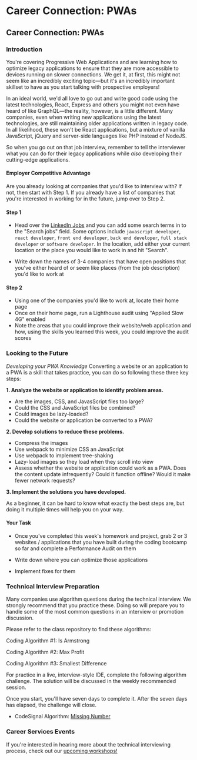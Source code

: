 # Career Connection: PWAs

## Career Connection: PWAs

### Introduction

You're covering Progressive Web Applications and are learning how to optimize legacy applications to ensure that they are more accessible to devices running on slower connections. We get it, at first, this might not seem like an incredibly exciting topic—but it's an incredibly important skillset to have as you start talking with prospective employers!

In an ideal world, we'd all love to go out and write good code using the latest technologies, React, Express and others you might not even have heard of like GraphQL—the reality, however, is a little different. Many companies, even when writing new applications using the latest technologies, are still maintaining older applications written in legacy code. In all likelihood, these won't be React applications, but a mixture of vanilla JavaScript, jQuery and server-side languages like PHP instead of NodeJS.

So when you go out on that job interview, remember to tell the interviewer what you can do for their legacy applications while _also_ developing their cutting-edge applications.

#### Employer Competitive Advantage

Are you already looking at companies that you'd like to interview with? If not, then start with Step 1. If you already have a list of companies that you're interested in working for in the future, jump over to Step 2.

#### Step 1

* Head over the [LinkedIn Jobs](https://www.linkedin.com/jobs/) and you can add some search terms in to the "Search jobs" field. Some options include `javascript developer`, `react developer`, `front end developer`, `back end developer`, `full stack developer` or `software developer`. In the location, add either your current location or the place you would like to work in and hit "Search".

* Write down the names of 3-4 companies that have open positions that you've either heard of or seem like places (from the job description) you'd like to work at

#### Step 2

* Using one of the companies you'd like to work at, locate their home page
* Once on their home page, run a Lighthouse audit using "Applied Slow 4G" enabled
* Note the areas that you could improve their website/web application and how, using the skills you learned this week, you could improve the audit scores

### Looking to the Future

_Developing your PWA Knowledge_
Converting a website or an application to a PWA is a skill that takes practice, you can do so following these three key steps:

**1. Analyze the website or application to identify problem areas.**

* Are the images, CSS, and JavasScript files too large?
* Could the CSS and JavaScript files be combined?
* Could images be lazy-loaded?
* Could the website or application be converted to a PWA?

**2. Develop solutions to reduce these problems.**
* Compress the images
* Use webpack to minimize CSS an JavaScript
* Use webpack to implement tree-shaking
* Lazy-load images so they load when they scroll into view
* Assess whether the website or application could work as a PWA. Does the content update infrequently? Could it function offline? Would it make fewer network requests?

**3. Implement the solutions you have developed.**

As a beginner, it can be hard to know what exactly the best steps are, but doing it multiple times will help you on your way.

#### Your Task

* Once you've completed this week's homework and project, grab 2 or 3 websites / applications that you have built during the coding bootcamp so far and complete a Performance Audit on them

* Write down where you can optimize those applications

* Implement fixes for them

### Technical Interview Preparation

Many companies use algorithm questions during the technical interview. We strongly recommend that you practice these. Doing so will prepare you to handle some of the most common questions in an interview or promotion discussion.

Please refer to the class repository to find these algorithms:

Coding Algorithm #1: Is Armstrong

Coding Algorithm #2: Max Profit

Coding Algorithm #3: Smallest Difference

For practice in a live, interview-style IDE, complete the following algorithm challenge. The solution will be discussed in the weekly recommended session.

Once you start, you'll have seven days to complete it. After the seven days has elapsed, the challenge will close.

- CodeSignal Algorithm: [Missing Number](https://app.codesignal.com/public-test/xttcwYyLzN9udSHRm/oEiyqtuFgGaFLj)

### Career Services Events

If you're interested in hearing more about the technical interviewing process, check out our [upcoming workshops!](https://careernetwork.2u.com/?utm_medium=Academics&utm_source=boot_camp)
